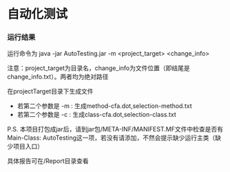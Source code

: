 # 自动化测试
### 运行结果
运行命令为
java -jar AutoTesting.jar -m <project_target> <change_info>

注意：project_target为目录名，change_info为文件位置（即结尾是change_info.txt）。两者均为绝对路径

在projectTarget目录下生成文件
- 若第二个参数是 -m : 生成method-cfa.dot,selection-method.txt
- 若第二个参数是 -c : 生成class-cfa.dot,selection-class.txt

P.S. 本项目打包成jar后，请到jar包/META-INF/MANIFEST.MF文件中检查是否有
Main-Class: AutoTesting这一项，若没有请添加，不然会提示缺少运行主类（缺少项目入口）

具体报告可在/Report目录查看
